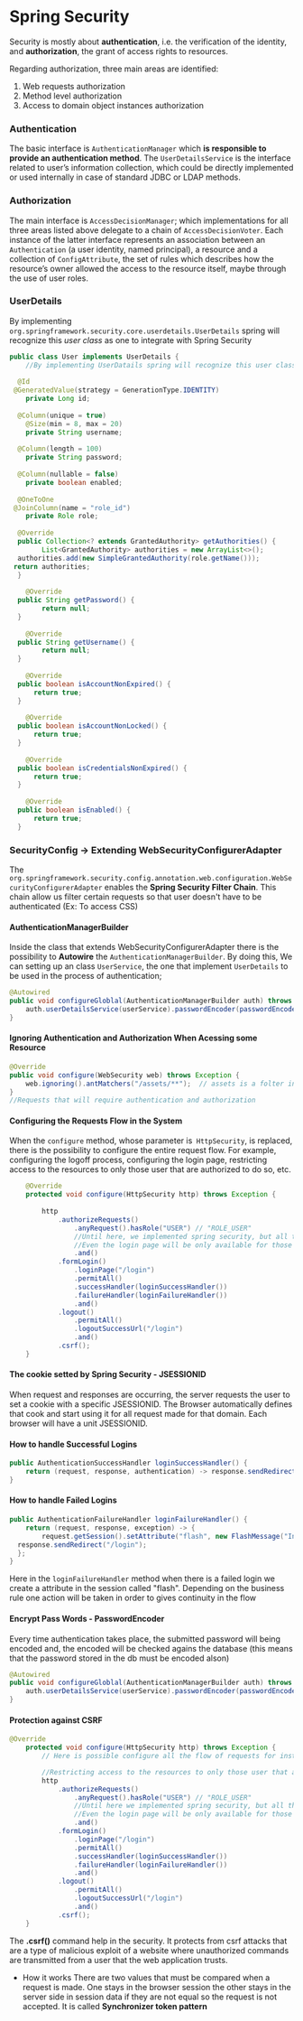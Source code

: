 # Spring Security

Security is mostly about **authentication**, i.e. the verification of the identity, and **authorization**, the grant of access rights to resources.

Regarding authorization, three main areas are identified:
1.  Web requests authorization
2.  Method level authorization
3.  Access to domain object instances authorization

### Authentication

The basic interface is  `AuthenticationManager`  which **is responsible to provide an authentication method**. The  `UserDetailsService`  is the interface related to user’s information collection, which could be directly implemented or used internally in case of standard JDBC or LDAP methods.

### Authorization
The main interface is `AccessDecisionManager`; which implementations for all three areas listed above delegate to a chain of `AccessDecisionVoter`. Each instance of the latter interface represents an association between an `Authentication` (a user identity, named principal), a resource and a collection of `ConfigAttribute`, the set of rules which describes how the resource’s owner allowed the access to the resource itself, maybe through the use of user roles.

### UserDetails
By implementing  `org.springframework.security.core.userdetails.UserDetails` spring will recognize this *user class* as one to integrate with Spring Security

```java
public class User implements UserDetails {  
    //By implementing UserDatails spring will recognize this user class as one to integrate with Spring Security  
  
  @Id  
 @GeneratedValue(strategy = GenerationType.IDENTITY)  
    private Long id;  
  
  @Column(unique = true)  
    @Size(min = 8, max = 20)  
    private String username;  
  
  @Column(length = 100)  
    private String password;  
  
  @Column(nullable = false)  
    private boolean enabled;  
  
  @OneToOne  
 @JoinColumn(name = "role_id")  
    private Role role;  
  
  @Override  
  public Collection<? extends GrantedAuthority> getAuthorities() {  
        List<GrantedAuthority> authorities = new ArrayList<>();  
  authorities.add(new SimpleGrantedAuthority(role.getName()));  
 return authorities;  
  }  
  
    @Override  
  public String getPassword() {  
        return null;  
  }  
  
    @Override  
  public String getUsername() {  
        return null;  
  }  
  
    @Override  
  public boolean isAccountNonExpired() {  
      return true;  
  }  
  
    @Override  
  public boolean isAccountNonLocked() {  
      return true;  
  }  
  
    @Override  
  public boolean isCredentialsNonExpired() {  
	  return true;  
  }  
  
    @Override  
  public boolean isEnabled() {  
	  return true;  
  }
```


### SecurityConfig -> Extending WebSecurityConfigurerAdapter
The `org.springframework.security.config.annotation.web.configuration.WebSecurityConfigurerAdapter` enables the **Spring Security Filter Chain**. This chain allow us filter certain requests so that user doesn't have to be authenticated (Ex: To access CSS)

#### AuthenticationManagerBuilder
Inside the class that extends WebSecurityConfigurerAdapter there is the possibility to **Autowire** the `AuthenticationManagerBuilder`. By doing this, We can setting up an class `UserService`, the one that implement `UserDetails` to be used in the process of authentication;

```java
@Autowired  
public void configureGloblal(AuthenticationManagerBuilder auth) throws Exception {  
    auth.userDetailsService(userService).passwordEncoder(passwordEncoder());
}
```

#### Ignoring Authentication and Authorization When Acessing some Resource

```java
@Override  
public void configure(WebSecurity web) throws Exception {  
    web.ignoring().antMatchers("/assets/**");  // assets is a folter inside resource.static file
}  
//Requests that will require authentication and authorization
```

#### Configuring the Requests Flow in the System
When the `configure` method, whose parameter is` HttpSecurity`, is replaced, there is the possibility to configure the entire request flow. For example, configuring the logoff process, configuring the login page, restricting access to the resources to only those user that are authorized to do so, etc.

```java
    @Override
    protected void configure(HttpSecurity http) throws Exception {
    
        http
            .authorizeRequests()
                .anyRequest().hasRole("USER") // "ROLE_USER"
                //Until here, we implemented spring security, but all the access are restrict to those users that have the role USER.
                //Even the login page will be only available for those user. This is a problem as it prevents the login process, since in this step there is no user with the role ROLE_USER.
                .and()
            .formLogin()
                .loginPage("/login")
                .permitAll()
                .successHandler(loginSuccessHandler())
                .failureHandler(loginFailureHandler())
                .and()
            .logout()
                .permitAll()
                .logoutSuccessUrl("/login")
                .and()
            .csrf();
    }
```

#### The cookie setted by Spring Security - JSESSIONID
When request and responses are occurring, the server requests the user to set a cookie with a specific JSESSIONID. The Browser automatically defines that cook and start using it for all request made for that domain. Each browser will have a unit JSESSIONID.

#### How to handle Successful Logins
```java
public AuthenticationSuccessHandler loginSuccessHandler() {  
    return (request, response, authentication) -> response.sendRedirect("/");  
}
```

#### How to handle Failed Logins
```java
public AuthenticationFailureHandler loginFailureHandler() {  
    return (request, response, exception) -> {  
        request.getSession().setAttribute("flash", new FlashMessage("Incorrect username and/or password. Please try again.", FlashMessage.Status.FAILURE));  
  response.sendRedirect("/login");  
  };  
}
```
Here in the `loginFailureHandler` method when there is a failed login we create a attribute in the session called "flash". Depending on the business rule one action will be taken in order to gives continuity in the flow


#### Encrypt Pass Words  - PasswordEncoder
Every time authentication takes place, the submitted password will being encoded and, the encoded will be checked agains the database (this means that the password stored in the db must be encoded alson)

```java
@Autowired  
public void configureGloblal(AuthenticationManagerBuilder auth) throws Exception {  
    auth.userDetailsService(userService).passwordEncoder(passwordEncoder());
}
```

#### Protection against CSRF
```java
@Override
    protected void configure(HttpSecurity http) throws Exception {
        // Here is possible configure all the flow of requests for instance, configure the log out process, configure the logon page etc

        //Restricting access to the resources to only those user that are authorized to do so;
        http
            .authorizeRequests()
                .anyRequest().hasRole("USER") // "ROLE_USER"
                //Until here we implemented spring security, but all the access are restrict to those users that have the role USER.
                //Even the login page will be only available for those user. This is a problem as it prevents the login process.
                .and()
            .formLogin()
                .loginPage("/login")
                .permitAll()
                .successHandler(loginSuccessHandler())
                .failureHandler(loginFailureHandler())
                .and()
            .logout()
                .permitAll()
                .logoutSuccessUrl("/login")
                .and()
            .csrf(); 
    }
```

The **.csrf()** command  help in the security. It protects from csrf attacks that are a type of malicious exploit of a website where unauthorized commands are transmitted from a user that the web application trusts.

* How it works 
There are two values that must be compared when a request is made. One stays in the browser session the other stays in the server side in session data if they are not equal so the request is not accepted. It is called **Synchronizer token pattern**

